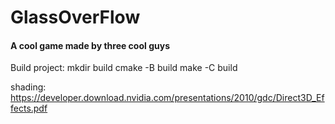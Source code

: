 # GlassOverFlow

#### A cool game made by three cool guys


Build project:
mkdir build
cmake -B build
make -C build

shading:
https://developer.download.nvidia.com/presentations/2010/gdc/Direct3D_Effects.pdf
